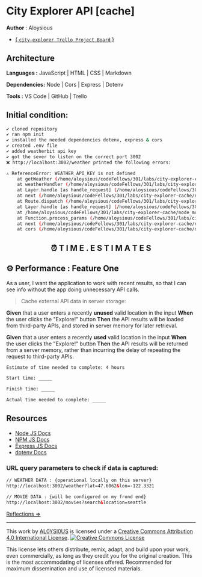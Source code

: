 # City Explorer API [cache]

**Author** : Aloysious

+ [{ `city-explorer Trello Project Board` }](https://trello.com/b/0jJjZi3c/city-explorer-trello-board)

## Architecture

**Languages :** JavaScript | HTML | CSS | Markdown

**Dependencies:** Node | Cors |  Express | Dotenv

**Tools :** VS Code | GitHub | Trello

## Initial condition:

````bash
✔️ cloned repository
✔️ ran npm init
✔️ installed the needed dependencies dotenv, express & cors
✔️ created .env file
✔️ added weatherbit api key
✔️ got the sever to listen on the correct port 3002
❌ http://localhost:3002/weather printed the following errors:

⚠️ ReferenceError: WEATHER_API_KEY is not defined
    at getWeather (/home/aloysious/codeFellows/301/labs/city-explorer-cache/modules/weather.js:11:10)
    at weatherHandler (/home/aloysious/codeFellows/301/labs/city-explorer-cache/server.js:20:3)
    at Layer.handle [as handle_request] (/home/aloysious/codeFellows/301/labs/city-explorer-cache/node_modules/express/lib/router/layer.js:95:5)
    at next (/home/aloysious/codeFellows/301/labs/city-explorer-cache/node_modules/express/lib/router/route.js:137:13)
    at Route.dispatch (/home/aloysious/codeFellows/301/labs/city-explorer-cache/node_modules/express/lib/router/route.js:112:3)
    at Layer.handle [as handle_request] (/home/aloysious/codeFellows/301/labs/city-explorer-cache/node_modules/express/lib/router/layer.js:95:5)
    at /home/aloysious/codeFellows/301/labs/city-explorer-cache/node_modules/express/lib/router/index.js:281:22
    at Function.process_params (/home/aloysious/codeFellows/301/labs/city-explorer-cache/node_modules/express/lib/router/index.js:335:12)
    at next (/home/aloysious/codeFellows/301/labs/city-explorer-cache/node_modules/express/lib/router/index.js:275:10)
    at cors (/home/aloysious/codeFellows/301/labs/city-explorer-cache/node_modules/cors/lib/index.js:188:7)
````

<h2 align="center">⏰ T I M E . E S T I M A T E S</h2>

## ⚙️ **Performance** : Feature One

As a user, I want the application to work with recent results, so that I can see info without the app doing unnecessary API calls.

> Cache external API data in server storage:

**Given** that a user enters a recently **unused** valid location in the input
**When** the user clicks the "Explore!" button
**Then** the API results will be loaded from third-party APIs, and stored in server memory for later retrieval.

**Given** that a user enters a recently **used** valid location in the input
**When** the user clicks the "Explore!" button
**Then** the API results will be returned from a server memory, rather than incurring the delay of repeating the request to third-party APIs.

```sh
Estimate of time needed to complete: 4 hours

Start time: _____

Finish time: _____

Actual time needed to complete: _____
```

## Resources

+ [Node JS Docs](https://nodejs.org/en/)
+ [NPM JS Docs](https://docs.npmjs.com/)
+ [Express JS Docs](http://expressjs.com/en/4x/api.html)
+ [dotenv Docs](https://www.npmjs.com/package/dotenv)


### URL query parameters to check if data is captured:

````html
// WEATHER DATA : {operational locally on this server}
http://localhost:3002/weather?lat=47.6062&lon=-122.3321

// MOVIE DATA : {will be configured on my frond end} 
http://localhost:3002/movies?search&location=seattle 
````


[Reflections ⇒](reflections.md)

---

This work by <a xmlns:cc="http://creativecommons.org/ns#" href="https://github.com/AL0YSI0US/" property="cc:attributionName" rel="cc:attributionURL">AL0YSI0US</a> is licensed under a <a rel="license" href="http://creativecommons.org/licenses/by/4.0/">Creative Commons Attribution 4.0 International License</a>. <a rel="license" href="http://creativecommons.org/licenses/by/4.0/"><img alt="Creative Commons License" style="border-width:0" src="https://i.creativecommons.org/l/by/4.0/88x31.png" /></a><br />

This license lets others distribute, remix, adapt, and build upon your work, even commercially, as long as they credit you for the original creation. This is the most accommodating of licenses offered. Recommended for maximum dissemination and use of licensed materials.
